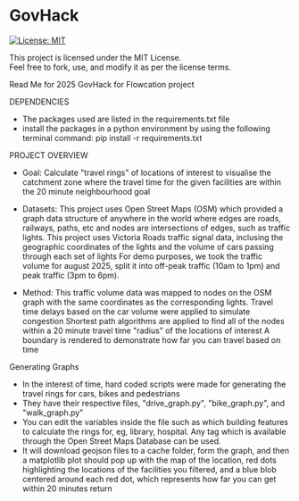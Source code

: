 # GovHack

[![License: MIT](https://img.shields.io/badge/License-MIT-yellow.svg)](https://opensource.org/licenses/MIT)

This project is licensed under the MIT License.  
Feel free to fork, use, and modify it as per the license terms.

Read Me for 2025 GovHack for Flowcation project

DEPENDENCIES
- The packages used are listed in the requirements.txt file
- install the packages in a python environment by using the following terminal command:
    pip install -r requirements.txt

PROJECT OVERVIEW
- Goal: Calculate "travel rings" of locations of interest to visualise the catchment zone where the travel time for the given facilities are within the 20 minute neighbourhood goal
- Datasets: 
    This project uses Open Street Maps (OSM) which provided a graph data structure of anywhere in the world where edges are roads, railways, paths, etc and nodes are intersections of edges, such as traffic lights.
    This project uses Victoria Roads traffic signal data, inclusing the geographic coordinates of the lights and the volume of cars passing through each set of lights
    For demo purposes, we took the traffic volume for august 2025, split it into off-peak traffic (10am to 1pm) and peak traffic (3pm to 6pm).
    
- Method:
    This traffic volume data was mapped to nodes on the OSM graph with the same coordinates as the corresponding lights.
    Travel time delays based on the car volume were applied to simulate congestion
    Shortest path algorithms are applied to find all of the nodes within a 20 minute travel time "radius" of the locations of interest
    A boundary is rendered to demonstrate how far you can travel based on time

Generating Graphs
- In the interest of time, hard coded scripts were made for generating the travel rings for cars, bikes and pedestrians
- They have their respective files, "drive_graph.py", "bike_graph.py", and "walk_graph.py"
- You can edit the variables inside the file such as which building features to calculate the rings for, eg, library, hospital. Any tag which is available through the Open Street Maps Database can be used.
- It will download geojson files to a cache folder, form the graph, and then a matplotlib plot should pop up with the map of the location, red dots highlighting the locations of the facilities you filtered, and a blue blob centered around each red dot, which represents how far you can get within 20 minutes return


